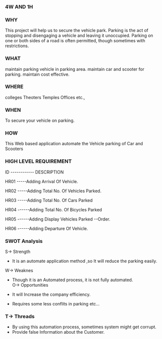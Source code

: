 ### 4W AND 1H

### WHY

This project will help us to secure the vehicle park.
Parking is the act of stopping and disengaging a vehicle and leaving it unoccupied.
Parking on one or both sides of a road is often permitted, though sometimes with restrictions.

### WHAT
 maintain parking vehicle in parking area.
maintain car and scooter for parking.
maintain cost effective.

### WHERE

colleges
Theoters
Temples
Offices etc.,

### WHEN

To secure your vehicle on parking.

### HOW

This Web based application automate the Vehicle parking of Car and Scooters


### HIGH LEVEL REQUIREMENT

ID ------------ DESCRIPTION

HR01 -----Adding Arrival Of Vehicle.

HR02 -----Adding Total No. Of Vehicles Parked.

HR03 -----Adding Total No. Of Cars Parked

HR04 ------Adding Total No. Of Bicycles Parked

HR05 ------Adding Display Vehicles Parked --Order.

HR06 ------Adding Departure Of Vehicle.




 ### SWOT Analysis
 S-> Strength
  
  * It is an automate application method ,so It will reduce the parking easily.
    
 W-> Weaknes
 
  * Though it is an Automated process, it is not fully automated.   
O-> Opportunities
  
  * It will Increase the company efficiency.
  * Requires some less conflits in parking etc...
   
  ### T-> Threads

  * By using this automation process, sometimes system might get corrupt.
  * Provide false Information about the Customer.
